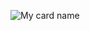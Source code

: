 ![My card name](https://cardivo.vercel.app/api?name=Hi%20%F0%9F%91%8B&description=I%27m+Rizkhal+Lamaau%2C+i%27m+web+developer+from+Flores%2C+Indonesia&image=https://avatars.githubusercontent.com/u/24653114?v=4&backgroundColor=%23ecf0f1&github=rizkhal&twitter=rixzkl&pattern=leaf&colorPattern=%23eaeaea)
